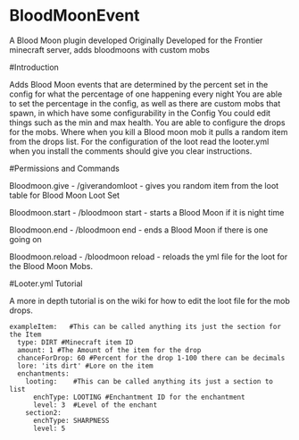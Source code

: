 # BloodMoonEvent
A Blood Moon plugin developed Originally Developed for the Frontier minecraft server, adds bloodmoons with custom mobs




#Introduction

  Adds Blood Moon events that are determined by the percent set in the config for what the percentage of one happening every night
  You are able to set the percentage in the config, as well as there are custom mobs that spawn, in which have some configurability in the Config
  You could edit things such as the min and max health.
  You are able to configure the drops for the mobs. Where when you kill a Blood moon mob it pulls a random item from the drops list.
  For the configuration of the loot read the looter.yml when you install the comments should give you clear instructions.






#Permissions and Commands

  Bloodmoon.give - /giverandomloot - gives you random item from the loot table for Blood Moon Loot Set

  Bloodmoon.start - /bloodmoon start - starts a Blood Moon if it is night time

  Bloodmoon.end - /bloodmoon end - ends a Blood Moon if there is one going on

  Bloodmoon.reload - /bloodmoon reload - reloads the yml file for the loot for the Blood Moon Mobs.
  
  
  

#Looter.yml Tutorial 

A more in depth tutorial is on the wiki for how to edit the loot file for the mob drops. 

    exampleItem:   #This can be called anything its just the section for the Item
      type: DIRT #Minecraft item ID
      amount: 1 #The Amount of the item for the drop
      chanceForDrop: 60 #Percent for the drop 1-100 there can be decimals
      lore: 'its dirt' #Lore on the item
      enchantments:
        looting:    #This can be called anything its just a section to list 
          enchType: LOOTING #Enchantment ID for the enchantment
          level: 3  #Level of the enchant
        section2:
          enchType: SHARPNESS
          level: 5
        
 


